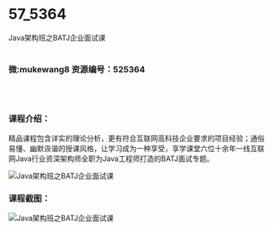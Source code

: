 # 57_5364
Java架构班之BATJ企业面试课
<br/></br>
<h3>微:mukewang8 资源编号：525364</h3>
<br/></br>
<h3>课程介绍：</h3>
<p>精品课程包含详实的理论分析，更有符合互联网高科技企业要求的项目经验；通俗易懂、幽默诙谐的授课风格，让学习成为一种享受，享学课堂六位十余年一线互联网<a title="查看与 Java 相关的文章" target="_blank">Java</a>行业资深架构师全职为<a title="查看与 Java 相关的文章" target="_blank">Java</a>工程师打造的BATJ面试专题。</p>
<p><img src="https://www.ko996.com/wp-content/uploads/img/2019/06/1-63-300x217.png" alt="Java架构班之BATJ企业面试课"></p>
<h3>课程截图：</h3>
<p><img src="https://www.ko996.com/wp-content/uploads/img/2019/06/2-60.png" alt="Java架构班之BATJ企业面试课"></p>
<p>&nbsp;</p>
